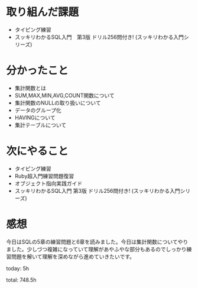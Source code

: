 #  取り組んだ課題
- タイピング練習
- スッキリわかるSQL入門　第3版 ドリル256問付き! (スッキリわかる入門シリーズ)


# 分かったこと
- 集計関数とは
- SUM,MAX,MIN,AVG,COUNT関数について
- 集計関数のNULLの取り扱いについて
- データのグループ化
- HAVINGについて
- 集計テーブルについて
  

# 次にやること
- タイピング練習
- Ruby超入門練習問題復習
- オブジェクト指向実践ガイド
- スッキリわかるSQL入門 第3版 ドリル256問付き! (スッキリわかる入門シリーズ)



# 感想
今日はSQLの5章の練習問題と6章を読みました。今日は集計関数についてやりました。少しづつ複雑になっていて理解があやふやな部分もあるのでしっかり練習問題を解いて理解を深めながら進めていきたいです。

today: 5h

total: 748.5h
